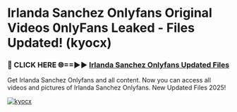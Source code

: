 # Irlanda Sanchez Onlyfans Original Videos 0nlyFans Leaked - Files Updated! (kyocx)

<h3>🔴 CLICK HERE 🌐==►► <a href="https://tinyurl.com/3hn5wdd3" rel="nofollow">Irlanda Sanchez Onlyfans Updated Files</a></h3>

Get Irlanda Sanchez Onlyfans and all content. Now you can access all videos and pictures of Irlanda Sanchez Onlyfans. New Updated Files 2025!

[![kyocx](https://i.imgur.com/4HnBqBT.gif)](https://tinyurl.com/3hn5wdd3)
